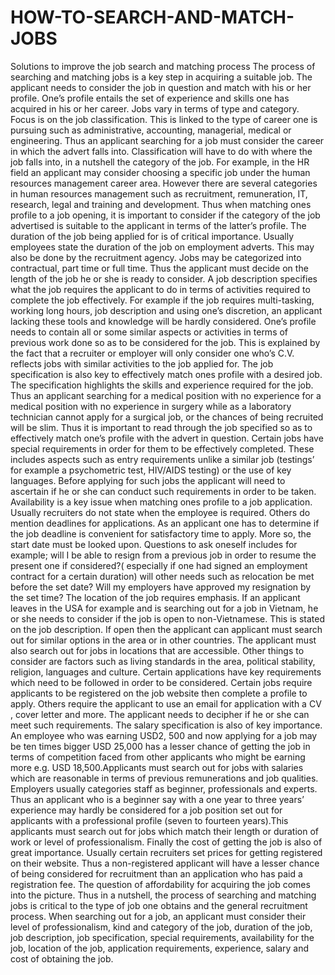 # HOW-TO-SEARCH-AND-MATCH-JOBS
Solutions to improve the job search and matching process            The process of searching and matching jobs is a key step in acquiring a suitable job. The applicant needs to consider the job in question and match with his or her profile. One’s profile entails the set of experience and skills one has acquired in his or her career. Jobs vary in terms of type and category. Focus is on the job classification. This is linked to the type of career one is pursuing such as administrative, accounting, managerial, medical or engineering. Thus an applicant searching for a job must consider the career in which the advert falls into. Classification will have to do with where the job falls into, in a nutshell the category of the job. For example, in the HR field an applicant may consider choosing a specific job under the human resources management career area. However there are several categories in human resources management such as recruitment, remuneration, IT, research, legal and training and development. Thus when matching ones profile to a job opening, it is important to consider if the category of the job advertised is suitable to the applicant in terms of  the latter’s profile. The duration of the job being applied for is of critical importance. Usually employees state the duration of the job on employment adverts. This may also be done by the recruitment agency. Jobs may be categorized into contractual, part time or full time. Thus the applicant must decide on the length of the job he or she is ready to consider. A job description specifies what the job requires the applicant to do in terms of activities required to complete the job effectively. For example if the job requires multi-tasking, working long hours, job description and using one’s discretion, an applicant lacking these tools and knowledge will be hardly considered. One’s profile needs to contain all or some similar aspects or activities in terms of previous work done so as to be considered for the job. This is explained by the fact that a recruiter or employer will only consider one who’s C.V.  reflects jobs with similar activities to the job applied for. The job specification is also key to effectively match ones profile with a desired job. The specification highlights the skills and experience required for the job. Thus an applicant searching for a medical position with no experience for a medical position with no experience in surgery while as a laboratory technician cannot apply for a surgical job, or the chances of being recruited will be slim. Thus it is important to read through the job specified so as to effectively match one’s profile with the advert in question. Certain jobs have special requirements in order for them to be effectively completed. These includes aspects such as entry requirements unlike a similar job (testings’ for example a psychometric test, HIV/AIDS testing) or the use of key languages. Before applying for such jobs the applicant will need to ascertain if he or she can conduct such requirements in order to be taken. Availability is a key issue when matching ones profile to a job application. Usually recruiters do not state when the employee is required. Others do mention deadlines for applications. As an applicant one has to determine if the job deadline is convenient for satisfactory time to apply. More so, the start date must be looked upon. Questions to ask oneself includes for example; will I be able to resign from a previous job in order to resume the present one if considered?( especially if one had signed an employment contract for a certain duration) will other needs such as relocation be met before the set date? Will my employers have approved my resignation by the set time? The location of the job requires emphasis. If an applicant leaves in the USA for example and is searching out for a job in Vietnam, he or she needs to consider if the  job is open to non-Vietnamese. This is stated on the job description. If open then the applicant can applicant must search out for similar options in the area or in other countries. The applicant must also search out for jobs in locations that are accessible. Other things to consider are factors such as living standards in the area, political stability, religion, languages and culture. Certain applications have key requirements which need to be followed in order to be considered. Certain jobs require applicants to be registered on the job website then complete a profile to apply. Others require the applicant to use an email for application with a CV , cover letter and more. The applicant needs to decipher if he or she can meet such requirements. The salary specification is also of key importance. An employee who was earning USD2, 500 and now applying for a job may be ten times bigger USD 25,000 has a lesser chance of getting the job in terms of competition faced from other applicants who might be earning more e.g. USD 18,500.Applicants must search out for jobs with salaries which are reasonable in terms of previous remunerations and job qualities. Employers usually categories staff as beginner, professionals and experts. Thus an applicant who is a beginner say with a one year to three years’ experience may hardly be considered for a job position set out for applicants with a professional profile (seven to fourteen years).This applicants must search out for jobs which match their length or duration of work or level of professionalism. Finally the cost of getting the job is also of great importance. Usually certain recruiters set prices for getting registered on their website. Thus a non-registered applicant will have a lesser chance of being considered for recruitment than an application who has paid a registration fee. The question of affordability for acquiring the job comes into the picture. Thus in a nutshell, the process of searching and matching jobs is critical to the type of job one obtains and the general recruitment process. When searching out for a job, an applicant must consider their level of professionalism, kind  and category of the job, duration of the job, job description, job specification, special requirements, availability for the job, location of the job, application requirements, experience, salary and cost of obtaining the job.
